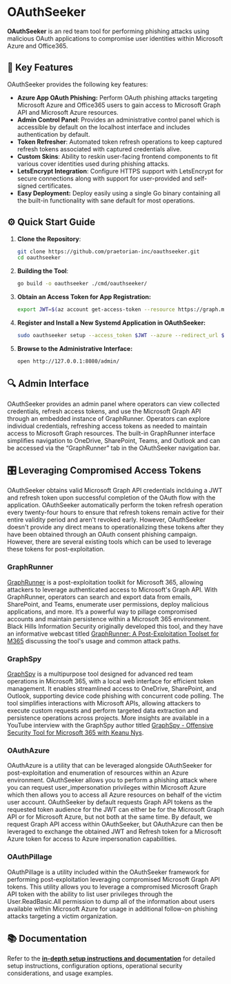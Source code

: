 # OAuthSeeker

**OAuthSeeker** is an red team tool for performing phishing attacks using malicious OAuth applications to compromise user identities within Microsoft Azure and Office365. 

## 🚀 Key Features

OAuthSeeker provides the following key features:

- **Azure App OAuth Phishing:** Perform OAuth phishing attacks targeting Microsoft Azure and Office365 users to gain access to Microsoft Graph API and Microsoft Azure resources.
- **Admin Control Panel**: Provides an administrative control panel which is accessible by default on the localhost interface and includes authentication by default.
- **Token Refresher**: Automated token refresh operations to keep captured refresh tokens associated with captured credentials alive.
- **Custom Skins**: Ability to reskin user-facing frontend components to fit various cover identities used during phishing attacks.
- **LetsEncrypt Integration**: Configure HTTPS support with LetsEncrypt for secure connections along with support for user-provided and self-signed certificates.
- **Easy Deployment:** Deploy easily using a single Go binary containing all the built-in functionality with sane default for most operations.

## ⚙️ Quick Start Guide

1. **Clone the Repository**:
   ```bash
   git clone https://github.com/praetorian-inc/oauthseeker.git
   cd oauthseeker
   ```
2. **Building the Tool**:
   ```bash
   go build -o oauthseeker ./cmd/oauthseeker/
   ```
3. **Obtain an Access Token for App Registration:**
   ```bash
   export JWT=$(az account get-access-token --resource https://graph.microsoft.com | jq -r .accessToken)
   ```
5. **Register and Install a New Systemd Application in OAuthSeeker:**
   ```bash
   sudo oauthseeker setup --access_token $JWT --azure --redirect_url $URL --name $NAME
   ```
6. **Browse to the Administrative Interface:**
   ```bash
   open http://127.0.0.1:8080/admin/
   ```

## 🔍 Admin Interface

OAuthSeeker provides an admin panel where operators can view collected credentials, refresh access tokens, and use the Microsoft Graph API through an embedded instance of GraphRunner. Operators can explore individual credentials, refreshing access tokens as needed to maintain access to Microsoft Graph resources. The built-in GraphRunner interface simplifies navigation to OneDrive, SharePoint, Teams, and Outlook and can be accessed via the “GraphRunner” tab in the OAuthSeeker navigation bar.

## 🎛️ Leveraging Compromised Access Tokens

OAuthSeeker obtains valid Microsoft Graph API credentials inclduing a JWT and refresh token upon successful completion of the OAuth flow with the application. OAuthSeeker automatically perform the token refresh operation every twenty-four hours to ensure that refresh tokens remain active for their entire validity period and aren't revoked early. However, OAuthSeeker doesn't provide any direct means to operationalizing these tokens after they have been obtained through an OAuth consent phishing campaign. However, there are several existing tools which can be used to leverage these tokens for post-exploitation.

### GraphRunner

[GraphRunner](https://www.blackhillsinfosec.com/introducing-graphrunner/) is a post-exploitation toolkit for Microsoft 365, allowing attackers to leverage authenticated access to Microsoft's Graph API. With GraphRunner, operators can search and export data from emails, SharePoint, and Teams, enumerate user permissions, deploy malicious applications, and more. It’s a powerful way to pillage compromised accounts and maintain persistence within a Microsoft 365 environment. Black Hills Information Security originally developed this tool, and they have an informative webcast titled [GraphRunner: A Post-Exploitation Toolset for M365](https://www.youtube.com/watch?v=o29jzC3deS0) discussing the tool's usage and common attack paths. 

### GraphSpy

[GraphSpy](https://insights.spotit.be/2024/04/05/graphspy-the-swiss-army-knife-for-attacking-m365-entra/) is a multipurpose tool designed for advanced red team operations in Microsoft 365, with a local web interface for efficient token management. It enables streamlined access to OneDrive, SharePoint, and Outlook, supporting device code phishing with concurrent code polling. The tool simplifies interactions with Microsoft APIs, allowing attackers to execute custom requests and perform targeted data extraction and persistence operations across projects. More insights are available in a YouTube interview with the GraphSpy author titled [GraphSpy - Offensive Security Tool for Microsoft 365 with Keanu Nys](https://www.youtube.com/watch?v=cDMWw7JgTd0).

### OAuthAzure

OAuthAzure is a utility that can be leveraged alongside OAuthSeeker for post-exploitation and enumeration of resources within an Azure environment. OAuthSeeker allows you to perform a phishing attack where you can request user_impersonation privileges within Microsoft Azure which then allows you to access all Azure resources on behalf of the victim user account. OAuthSeeker by default requests Graph API tokens as the requested token audience for the JWT can either be for the Microsoft Graph API or for Microsoft Azure, but not both at the same time. By default, we request Graph API access within OAuthSeeker, but OAuthAzure can then be leveraged to exchange the obtained JWT and Refresh token for a Microsoft Azure token for access to Azure impersonation capabilities. 

### OAuthPillage

OAuthPillage is a utility included within the OAuthSeeker framework for performing post-exploitation leveraging compromised Microsoft Graph API tokens. This utility allows you to leverage a compromised Microsoft Graph API token with the ability to list user privileges through the User.ReadBasic.All permission to dump all of the information about users available within Microsoft Azure for usage in additional follow-on phishing attacks targeting a victim organization.

## 📚 Documentation

Refer to the **[in-depth setup instructions and documentation](docs/guide.md)** for detailed setup instructions, configuration options, operational security considerations, and usage examples.

